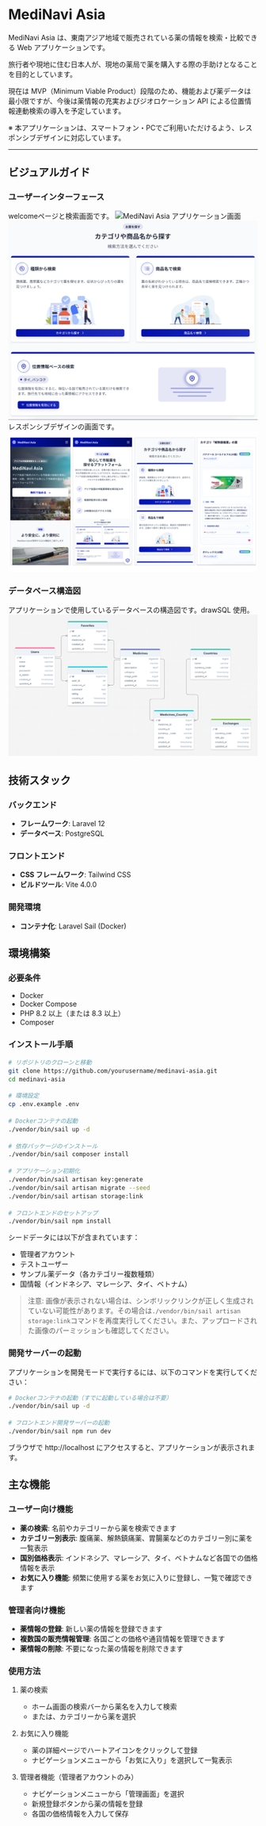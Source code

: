 # MediNavi Asia

MediNavi Asia は、東南アジア地域で販売されている薬の情報を検索・比較できる Web アプリケーションです。

旅行者や現地に住む日本人が、現地の薬局で薬を購入する際の手助けとなることを目的としています。

現在は MVP（Minimum Viable Product）段階のため、機能および薬データは最小限ですが、今後は薬情報の充実およびジオロケーション API による位置情報連動検索の導入を予定しています。

※ 本アプリケーションは、スマートフォン・PCでご利用いただけるよう、レスポンシブデザインに対応しています。

---

## ビジュアルガイド

### ユーザーインターフェース

welcomeページと検索画面です。
![MediNavi Asia アプリケーション画面](docs/images/welcome.png)
![MediNavi Asia アプリケーション画面](docs/images/home.png)
レスポンシブデザインの画面です。
![MediNavi Asia アプリケーション画面](docs/images/respo.png)
### データベース構造図

アプリケーションで使用しているデータベースの構造図です。drawSQL 使用。
![MediNavi Asia データベース構造](docs/images/database_diagram.png)

## 技術スタック

### バックエンド

- **フレームワーク**: Laravel 12
- **データベース**: PostgreSQL

### フロントエンド

- **CSS フレームワーク**: Tailwind CSS
- **ビルドツール**: Vite 4.0.0

### 開発環境

- **コンテナ化**: Laravel Sail (Docker)

## 環境構築

### 必要条件

- Docker
- Docker Compose
- PHP 8.2 以上（または 8.3 以上）
- Composer

### インストール手順

```bash
# リポジトリのクローンと移動
git clone https://github.com/yourusername/medinavi-asia.git
cd medinavi-asia

# 環境設定
cp .env.example .env

# Dockerコンテナの起動
./vendor/bin/sail up -d

# 依存パッケージのインストール
./vendor/bin/sail composer install

# アプリケーション初期化
./vendor/bin/sail artisan key:generate
./vendor/bin/sail artisan migrate --seed
./vendor/bin/sail artisan storage:link

# フロントエンドのセットアップ
./vendor/bin/sail npm install
```

シードデータには以下が含まれています：

- 管理者アカウント
- テストユーザー
- サンプル薬データ（各カテゴリー複数種類）
- 国情報（インドネシア、マレーシア、タイ、ベトナム）

> 注意: 画像が表示されない場合は、シンボリックリンクが正しく生成されていない可能性があります。その場合は`./vendor/bin/sail artisan storage:link`コマンドを再度実行してください。また、アップロードされた画像のパーミッションも確認してください。

### 開発サーバーの起動

アプリケーションを開発モードで実行するには、以下のコマンドを実行してください：

```bash
# Dockerコンテナの起動（すでに起動している場合は不要）
./vendor/bin/sail up -d

# フロントエンド開発サーバーの起動
./vendor/bin/sail npm run dev
```

ブラウザで http://localhost にアクセスすると、アプリケーションが表示されます。

## 主な機能

### ユーザー向け機能

- **薬の検索**: 名前やカテゴリーから薬を検索できます
- **カテゴリー別表示**: 腹痛薬、解熱鎮痛薬、胃腸薬などのカテゴリー別に薬を一覧表示
- **国別価格表示**: インドネシア、マレーシア、タイ、ベトナムなど各国での価格情報を表示
- **お気に入り機能**: 頻繁に使用する薬をお気に入りに登録し、一覧で確認できます

### 管理者向け機能

- **薬情報の登録**: 新しい薬の情報を登録できます
- **複数国の販売情報管理**: 各国ごとの価格や通貨情報を管理できます
- **薬情報の削除**: 不要になった薬の情報を削除できます

### 使用方法

1. 薬の検索

    - ホーム画面の検索バーから薬名を入力して検索
    - または、カテゴリーから薬を選択

2. お気に入り機能

    - 薬の詳細ページでハートアイコンをクリックして登録
    - ナビゲーションメニューから「お気に入り」を選択して一覧表示

3. 管理者機能（管理者アカウントのみ）
    - ナビゲーションメニューから「管理画面」を選択
    - 新規登録ボタンから薬の情報を登録
    - 各国の価格情報を入力して保存
